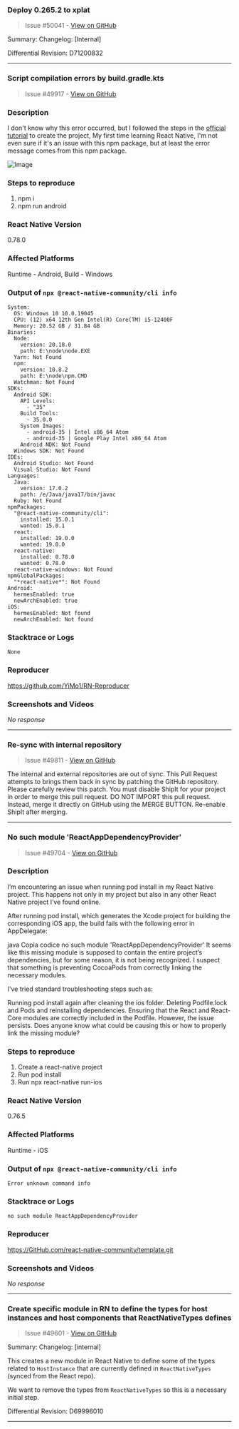 ### Deploy 0.265.2 to xplat

> Issue #50041 - [View on GitHub](https://github.com/facebook/react-native/pull/50041)

Summary: Changelog: [Internal]

Differential Revision: D71200832


---

### Script compilation errors by build.gradle.kts

> Issue #49917 - [View on GitHub](https://github.com/facebook/react-native/issues/49917)

### Description

I don't know why this error occurred, but I followed the steps in the [official tutorial](https://reactnative.cn/docs/next/environment-setup) to create the project, My first time learning React Native, I'm not even sure if it's an issue with this npm package, but at least the error message comes from this npm package.

![Image](https://github.com/user-attachments/assets/3098b59b-3d7f-4136-9d6e-ecaede657d14)

### Steps to reproduce

1. npm i
2. npm run android

### React Native Version

0.78.0

### Affected Platforms

Runtime - Android, Build - Windows

### Output of `npx @react-native-community/cli info`

```text
System:
  OS: Windows 10 10.0.19045
  CPU: (12) x64 12th Gen Intel(R) Core(TM) i5-12400F
  Memory: 20.52 GB / 31.84 GB
Binaries:
  Node:
    version: 20.18.0
    path: E:\node\node.EXE
  Yarn: Not Found
  npm:
    version: 10.8.2
    path: E:\node\npm.CMD
  Watchman: Not Found
SDKs:
  Android SDK:
    API Levels:
      - "35"
    Build Tools:
      - 35.0.0
    System Images:
      - android-35 | Intel x86_64 Atom
      - android-35 | Google Play Intel x86_64 Atom  
    Android NDK: Not Found
  Windows SDK: Not Found
IDEs:
  Android Studio: Not Found
  Visual Studio: Not Found
Languages:
  Java:
    version: 17.0.2
    path: /e/Java/java17/bin/javac
  Ruby: Not Found
npmPackages:
  "@react-native-community/cli":
    installed: 15.0.1
    wanted: 15.0.1
  react:
    installed: 19.0.0
    wanted: 19.0.0
  react-native:
    installed: 0.78.0
    wanted: 0.78.0
  react-native-windows: Not Found
npmGlobalPackages:
  "*react-native*": Not Found
Android:
  hermesEnabled: true
  newArchEnabled: true
iOS:
  hermesEnabled: Not found
  newArchEnabled: Not found
```

### Stacktrace or Logs

```text
None
```

### Reproducer

https://github.com/YiMo1/RN-Reproducer

### Screenshots and Videos

_No response_

---

### Re-sync with internal repository

> Issue #49811 - [View on GitHub](https://github.com/facebook/react-native/pull/49811)

The internal and external repositories are out of sync. This Pull Request attempts to brings them back in sync by patching the GitHub repository. Please carefully review this patch. You must disable ShipIt for your project in order to merge this pull request. DO NOT IMPORT this pull request. Instead, merge it directly on GitHub using the MERGE BUTTON. Re-enable ShipIt after merging.

---

### No such module 'ReactAppDependencyProvider'

> Issue #49704 - [View on GitHub](https://github.com/facebook/react-native/issues/49704)

### Description

I’m encountering an issue when running pod install in my React Native project. This happens not only in my project but also in any other React Native project I’ve found online.

After running pod install, which generates the Xcode project for building the corresponding iOS app, the build fails with the following error in AppDelegate:

java
Copia codice
no such module 'ReactAppDependencyProvider'
It seems like this missing module is supposed to contain the entire project’s dependencies, but for some reason, it is not being recognized. I suspect that something is preventing CocoaPods from correctly linking the necessary modules.

I've tried standard troubleshooting steps such as:

Running pod install again after cleaning the ios folder.
Deleting Podfile.lock and Pods and reinstalling dependencies.
Ensuring that the React and React-Core modules are correctly included in the Podfile.
However, the issue persists. Does anyone know what could be causing this or how to properly link the missing module?




### Steps to reproduce

1. Create a react-native project
2. Run pod install
3. Run npx react-native run-ios

### React Native Version

0.76.5

### Affected Platforms

Runtime - iOS

### Output of `npx @react-native-community/cli info`

```text
Error unknown command info
```

### Stacktrace or Logs

```text
no such module ReactAppDependencyProvider
```

### Reproducer

https://GitHub.com/react-native-community/template.git

### Screenshots and Videos

_No response_

---

### Create specific module in RN to define the types for host instances and host components that ReactNativeTypes defines

> Issue #49601 - [View on GitHub](https://github.com/facebook/react-native/pull/49601)

Summary:
Changelog: [internal]

This creates a new module in React Native to define some of the types related to `HostInstance` that are currently defined in `ReactNativeTypes` (synced from the React repo).

We want to remove the types from `ReactNativeTypes` so this is a necessary initial step.

Differential Revision: D69996010


---

